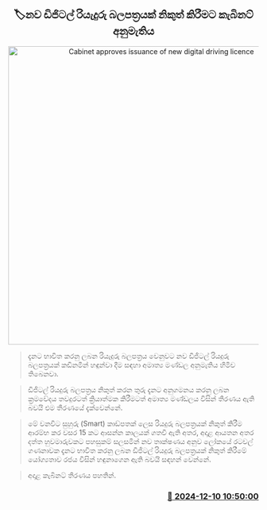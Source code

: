 <p align='center'><b><h2 align='center' title='Cabinet approves issuance of new digital driving licence'>🏷නව ඩිජිටල් රියැදුරු බලපත්‍රයක් නිකුත් කිරීමට කැබිනට් අනුමැතිය</h2></b></p>
<p align='center'><img src='https://helakuru.sgp1.cdn.digitaloceanspaces.com/esana/images/lib/srilanka-license[1].jpg' width='600' alt='Cabinet approves issuance of new digital driving licence'></p>

> දැනට භාවිත කරනු ලබන රියැදුරු බලපත්‍රය වෙනුවට නව ඩිජිටල් රියදුරු බලපත්‍රයක් කඩිනමින් හඳුන්වා දීම සඳහා අමාත්‍ය මණ්ඩල අනුමැතිය හිමිව තිබෙනවා.

> ඩිජිටල් රියදුරු බලපත්‍රය නිකුත් කරන තුරු දැනට අනුගමනය කරනු ලබන ක්‍රමවේදය තවදුරටත් ක්‍රියාත්මක කිරීමටත් අමාත්‍ය මණ්ඩලය විසින් තීරණය ඇති බවයි එම තීරණයේ දැක්වෙන්නේ.

> මේ වනවිට සුහුරු (Smart) කාඩ්පතක් ලෙස රියදුරු බලපත්‍රයක් නිකුත් කිරීම ආරම්භ කර වසර 15 කට ආසන්න කාලයක් ගතවී ඇති අතර, අදාළ ආයතන අතර දත්ත හුවමාරුවකට පහසුකම් සලසමින් නව තාක්ෂණය අනුව ලෝකයේ රටවල් ගණනාවක දැනට භාවිත කරනු ලබන ඩිජිටල් රියදුරු බලපත්‍රයක් නිකුත් කිරීමේ යෝග්‍යතාව රජය විසින් හඳුනාගෙන ඇති බවයි සඳහන් වෙන්නේ.

> අදාළ කැබිනට් තීරණය පහතින්. 



<h3 align='right'><a href='https://www.helakuru.lk/esana/p/105791/'>📅 2024-12-10 10:50:00</a></h3>
